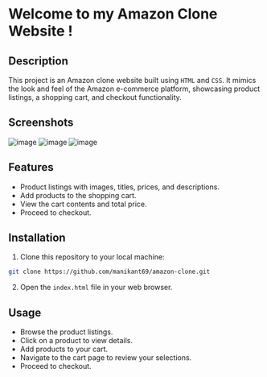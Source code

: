 # Welcome to my Amazon Clone Website !
## Description
This project is an Amazon clone website built using `HTML` and `CSS`. It mimics the look and feel of the Amazon e-commerce platform, showcasing product listings, a shopping cart, and checkout functionality.

## Screenshots
![image](https://github.com/Manikant69/Amazon-clone/assets/100368724/f285062a-1d88-485d-8bf9-267cd7ff6a24)
![image](https://github.com/Manikant69/Amazon-clone/assets/100368724/d2698021-95d0-4eaa-aaef-5db13ddaa2b5)
![image](https://github.com/Manikant69/Amazon-clone/assets/100368724/9fcc4b98-9048-47c4-83c2-02f0c7a5410d)



## Features
- Product listings with images, titles, prices, and descriptions.
- Add products to the shopping cart.
- View the cart contents and total price.
- Proceed to checkout.

## Installation
1. Clone this repository to your local machine:
   
```bash
git clone https://github.com/manikant69/amazon-clone.git
```


2. Open the `index.html` file in your web browser.

## Usage
- Browse the product listings.
- Click on a product to view details.
- Add products to your cart.
- Navigate to the cart page to review your selections.
- Proceed to checkout.


